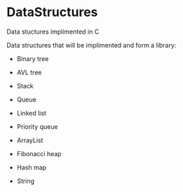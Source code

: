 # DataStructures
Data stuctures implimented in C

Data structures that will be implimented and form a library:

* Binary tree

* AVL tree

* Stack

* Queue

* Linked list

* Priority queue

* ArrayList

* Fibonacci heap

* Hash map

* String
